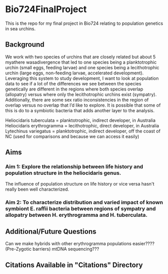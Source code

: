 # Bio724FinalProject
This is the repo for my final project in Bio724 relating to population genetics in sea urchins. 

## Background
We work with two species of urchins that are closely related but about 5 myathere wasadivergence that led to one species being a planktotrophic urchin (small eggs, feeding larvae) and one species being a lecithotrophic urchin (large eggs, non-feeding larvae, accelerated development). Leveraging this system to study development, I want to look at population data to see if a lot of the differences we see between the species genetically are different in the regions where both species overlap (allopatry) versus where only the lecithotrophic urchins exist (sympatry). Additionally, there are some sex ratio inconsistencies in the region of overlap versus no overlap that I’d like to explore. It is possible that some of this is do to a symbiotic bacteria that adds another layer to the analysis.

Heliocidaris tuberculata = planktotrophic, indirect developer, in Australia 
Heliocidaris erythrogramma = lecithotrophic, direct developer, in Australia
Lytechinus variegatus = planktotrophic, indirect developer, off the coast of NC (used for comparisons and because we can access it easily)

## Aims

### Aim 1: Explore the relationship between life history and population structure in the heliocidaris genus. 
The influence of population structure on life history or vice versa hasn't really been well characterized. 

### Aim 2: To characterize distribution and varied impact of known symbiont E. raffii bacteria between regions of sympatry and allopatry between H. erythrogramma and H. tuberculata. 



## Additional/Future Questions

Can we make hybrids with other erythrogramma populations easier???? (Pre-Zygotic barriers)
mtDNA sequencing??? 


## Citations Available in "Citations" Directory

